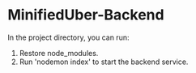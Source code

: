 # MinifiedUber-Backend

In the project directory, you can run:

1.	Restore node_modules.
2. 	Run 'nodemon index' to start the backend service.
